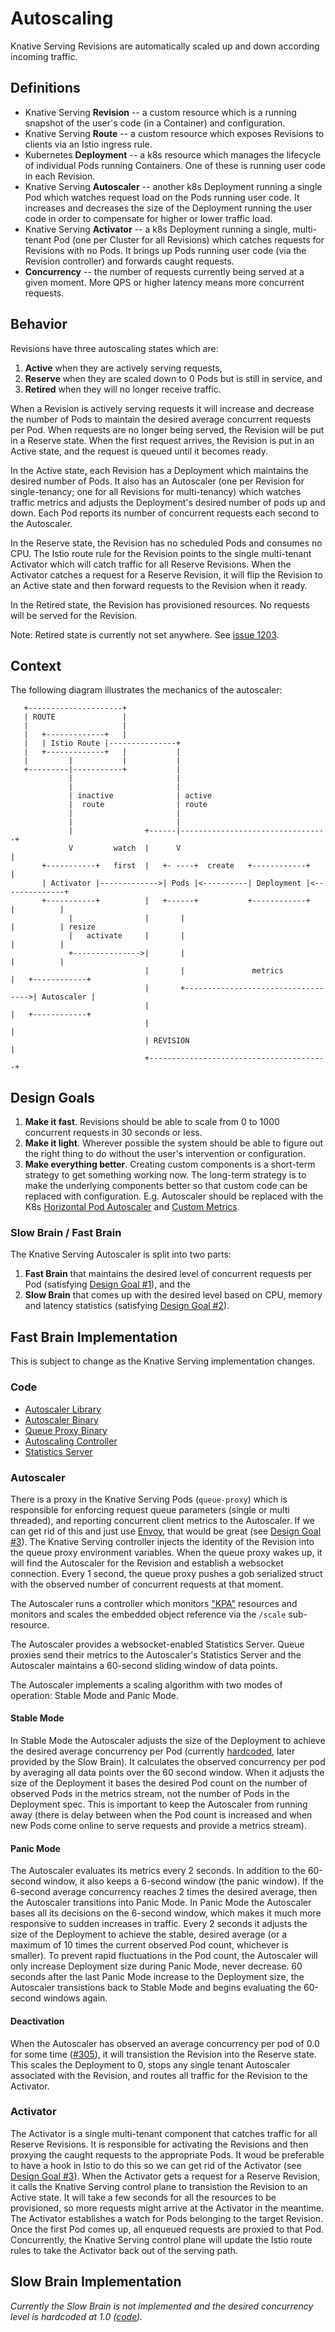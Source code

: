 # Autoscaling

Knative Serving Revisions are automatically scaled up and down according
incoming traffic.

## Definitions

- Knative Serving **Revision** -- a custom resource which is a running snapshot
  of the user's code (in a Container) and configuration.
- Knative Serving **Route** -- a custom resource which exposes Revisions to
  clients via an Istio ingress rule.
- Kubernetes **Deployment** -- a k8s resource which manages the lifecycle of
  individual Pods running Containers. One of these is running user code in each
  Revision.
- Knative Serving **Autoscaler** -- another k8s Deployment running a single Pod
  which watches request load on the Pods running user code. It increases and
  decreases the size of the Deployment running the user code in order to
  compensate for higher or lower traffic load.
- Knative Serving **Activator** -- a k8s Deployment running a single,
  multi-tenant Pod (one per Cluster for all Revisions) which catches requests
  for Revisions with no Pods. It brings up Pods running user code (via the
  Revision controller) and forwards caught requests.
- **Concurrency** -- the number of requests currently being served at a given
  moment. More QPS or higher latency means more concurrent requests.

## Behavior

Revisions have three autoscaling states which are:

1. **Active** when they are actively serving requests,
2. **Reserve** when they are scaled down to 0 Pods but is still in service, and
3. **Retired** when they will no longer receive traffic.

When a Revision is actively serving requests it will increase and decrease the
number of Pods to maintain the desired average concurrent requests per Pod. When
requests are no longer being served, the Revision will be put in a Reserve
state. When the first request arrives, the Revision is put in an Active state,
and the request is queued until it becomes ready.

In the Active state, each Revision has a Deployment which maintains the desired
number of Pods. It also has an Autoscaler (one per Revision for single-tenancy;
one for all Revisions for multi-tenancy) which watches traffic metrics and
adjusts the Deployment's desired number of pods up and down. Each Pod reports
its number of concurrent requests each second to the Autoscaler.

In the Reserve state, the Revision has no scheduled Pods and consumes no CPU.
The Istio route rule for the Revision points to the single multi-tenant
Activator which will catch traffic for all Reserve Revisions. When the Activator
catches a request for a Reserve Revision, it will flip the Revision to an Active
state and then forward requests to the Revision when it ready.

In the Retired state, the Revision has provisioned resources. No requests will
be served for the Revision.

Note: Retired state is currently not set anywhere. See
[issue 1203](https://github.com/knative/serving/issues/1203).

## Context

The following diagram illustrates the mechanics of the autoscaler:

```diagram
   +---------------------+
   | ROUTE               |
   |                     |
   |   +-------------+   |
   |   | Istio Route |---------------+
   |   +-------------+   |           |
   |         |           |           |
   +---------|-----------+           |
             |                       |
             |                       |
             | inactive              | active
             |  route                | route
             |                       |
             |                       |
             |                +------|---------------------------------+
             V         watch  |      V                                 |
       +-----------+   first  |   +- ----+  create   +------------+    |
       | Activator |------------->| Pods |<----------| Deployment |<--------------+
       +-----------+          |   +------+           +------------+    |          |
             |                |       |                                |          | resize
             |   activate     |       |                                |          |
             +--------------->|       |                                |          |
                              |       |               metrics          |   +------------+
                              |       +----------------------------------->| Autoscaler |
                              |                                        |   +------------+
                              |                                        |
                              | REVISION                               |
                              +----------------------------------------+

```

## Design Goals

1. **Make it fast**. Revisions should be able to scale from 0 to 1000 concurrent
   requests in 30 seconds or less.
2. **Make it light**. Wherever possible the system should be able to figure out
   the right thing to do without the user's intervention or configuration.
3. **Make everything better**. Creating custom components is a short-term
   strategy to get something working now. The long-term strategy is to make the
   underlying components better so that custom code can be replaced with
   configuration. E.g. Autoscaler should be replaced with the K8s
   [Horizontal Pod Autoscaler](https://kubernetes.io/docs/tasks/run-application/horizontal-pod-autoscale/)
   and
   [Custom Metrics](https://kubernetes.io/docs/tasks/run-application/horizontal-pod-autoscale/#support-for-custom-metrics).

### Slow Brain / Fast Brain

The Knative Serving Autoscaler is split into two parts:

1. **Fast Brain** that maintains the desired level of concurrent requests per
   Pod (satisfying [Design Goal #1](#design-goals)), and the
2. **Slow Brain** that comes up with the desired level based on CPU, memory and
   latency statistics (satisfying [Design Goal #2](#design-goals)).

## Fast Brain Implementation

This is subject to change as the Knative Serving implementation changes.

### Code

- [Autoscaler Library](../../pkg/autoscaler/autoscaler.go)
- [Autoscaler Binary](../../cmd/autoscaler/main.go)
- [Queue Proxy Binary](../../cmd/queue/main.go)
- [Autoscaling Controller](../../pkg/controller/autoscaling/autoscaling.go)
- [Statistics Server](../../pkg/server/stats/server.go)

### Autoscaler

There is a proxy in the Knative Serving Pods (`queue-proxy`) which is
responsible for enforcing request queue parameters (single or multi threaded),
and reporting concurrent client metrics to the Autoscaler. If we can get rid of
this and just use [Envoy](https://www.envoyproxy.io/docs/envoy/latest/), that
would be great (see [Design Goal #3](#design-goals)). The Knative Serving
controller injects the identity of the Revision into the queue proxy environment
variables. When the queue proxy wakes up, it will find the Autoscaler for the
Revision and establish a websocket connection. Every 1 second, the queue proxy
pushes a gob serialized struct with the observed number of concurrent requests
at that moment.

The Autoscaler runs a controller which monitors
["KPA"](../../pkg/apis/autoscaling/v1alpha1/kpa_types.go) resources and monitors
and scales the embedded object reference via the `/scale` sub-resource.

The Autoscaler provides a websocket-enabled Statistics Server. Queue proxies
send their metrics to the Autoscaler's Statistics Server and the Autoscaler
maintains a 60-second sliding window of data points.

The Autoscaler implements a scaling algorithm with two modes of operation:
Stable Mode and Panic Mode.

#### Stable Mode

In Stable Mode the Autoscaler adjusts the size of the Deployment to achieve the
desired average concurrency per Pod (currently
[hardcoded](https://github.com/knative/serving/blob/c4a543ecce61f5cac96b0e334e57db305ff4bcb3/cmd/autoscaler/main.go#L36),
later provided by the Slow Brain). It calculates the observed concurrency per
pod by averaging all data points over the 60 second window. When it adjusts the
size of the Deployment it bases the desired Pod count on the number of observed
Pods in the metrics stream, not the number of Pods in the Deployment spec. This
is important to keep the Autoscaler from running away (there is delay between
when the Pod count is increased and when new Pods come online to serve requests
and provide a metrics stream).

#### Panic Mode

The Autoscaler evaluates its metrics every 2 seconds. In addition to the
60-second window, it also keeps a 6-second window (the panic window). If the
6-second average concurrency reaches 2 times the desired average, then the
Autoscaler transitions into Panic Mode. In Panic Mode the Autoscaler bases all
its decisions on the 6-second window, which makes it much more responsive to
sudden increases in traffic. Every 2 seconds it adjusts the size of the
Deployment to achieve the stable, desired average (or a maximum of 10 times the
current observed Pod count, whichever is smaller). To prevent rapid fluctuations
in the Pod count, the Autoscaler will only increase Deployment size during Panic
Mode, never decrease. 60 seconds after the last Panic Mode increase to the
Deployment size, the Autoscaler transistions back to Stable Mode and begins
evaluating the 60-second windows again.

#### Deactivation

When the Autoscaler has observed an average concurrency per pod of 0.0 for some
time ([#305](https://github.com/knative/serving/issues/305)), it will
transistion the Revision into the Reserve state. This scales the Deployment to
0, stops any single tenant Autoscaler associated with the Revision, and routes
all traffic for the Revision to the Activator.

### Activator

The Activator is a single multi-tenant component that catches traffic for all
Reserve Revisions. It is responsible for activating the Revisions and then
proxying the caught requests to the appropriate Pods. It woud be preferable to
have a hook in Istio to do this so we can get rid of the Activator (see
[Design Goal #3](#design-goals)). When the Activator gets a request for a
Reserve Revision, it calls the Knative Serving control plane to transistion the
Revision to an Active state. It will take a few seconds for all the resources to
be provisioned, so more requests might arrive at the Activator in the meantime.
The Activator establishes a watch for Pods belonging to the target Revision.
Once the first Pod comes up, all enqueued requests are proxied to that Pod.
Concurrently, the Knative Serving control plane will update the Istio route
rules to take the Activator back out of the serving path.

## Slow Brain Implementation

_Currently the Slow Brain is not implemented and the desired concurrency level
is hardcoded at 1.0
([code](https://github.com/knative/serving/blob/7f1385cb88ca660378f8afcc78ad4bfcddd83c47/cmd/autoscaler/main.go#L36))._
